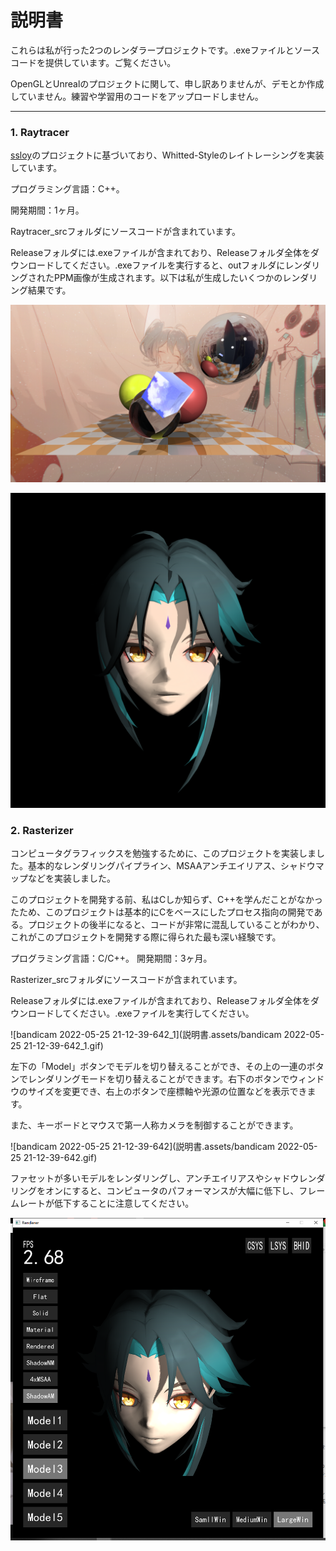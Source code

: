 # 説明書

これらは私が行った2つのレンダラープロジェクトです。.exeファイルとソースコードを提供しています。ご覧ください。

OpenGLとUnrealのプロジェクトに関して、申し訳ありませんが、デモとか作成していません。練習や学習用のコードをアップロードしません。

---



### 1. Raytracer

[ssloy](https://github.com/ssloy/tinyraytracer)のプロジェクトに基づいており、Whitted-Styleのレイトレーシングを実装しています。

プログラミング言語：C++。

開発期間：1ヶ月。

Raytracer_srcフォルダにソースコードが含まれています。

Releaseフォルダには.exeファイルが含まれており、Releaseフォルダ全体をダウンロードしてください。.exeファイルを実行すると、outフォルダにレンダリングされたPPM画像が生成されます。以下は私が生成したいくつかのレンダリング結果です。

![Output1_ppmTopng](説明書.assets/Output1_ppmTopng.png)

![Output2_ppmTopng](説明書.assets/Output2_ppmTopng.png)



### 2. Rasterizer

コンピュータグラフィックスを勉強するために、このプロジェクトを実装しました。基本的なレンダリングパイプライン、MSAAアンチエイリアス、シャドウマップなどを実装しました。

このプロジェクトを開発する前、私はCしか知らず、C++を学んだことがなかったため、このプロジェクトは基本的にCをベースにしたプロセス指向の開発である。プロジェクトの後半になると、コードが非常に混乱していることがわかり、これがこのプロジェクトを開発する際に得られた最も深い経験です。

プログラミング言語：C/C++。
開発期間：3ヶ月。

Rasterizer_srcフォルダにソースコードが含まれています。

Releaseフォルダには.exeファイルが含まれており、Releaseフォルダ全体をダウンロードしてください。.exeファイルを実行してください。

![bandicam 2022-05-25 21-12-39-642_1](説明書.assets/bandicam 2022-05-25 21-12-39-642_1.gif)

左下の「Model」ボタンでモデルを切り替えることができ、その上の一連のボタンでレンダリングモードを切り替えることができます。右下のボタンでウィンドウのサイズを変更でき、右上のボタンで座標軸や光源の位置などを表示できます。

また、キーボードとマウスで第一人称カメラを制御することができます。

![bandicam 2022-05-25 21-12-39-642](説明書.assets/bandicam 2022-05-25 21-12-39-642.gif)

ファセットが多いモデルをレンダリングし、アンチエイリアスやシャドウレンダリングをオンにすると、コンピュータのパフォーマンスが大幅に低下し、フレームレートが低下することに注意してください。

![image-20240212210203931](説明書.assets/image-20240212210203931.png)